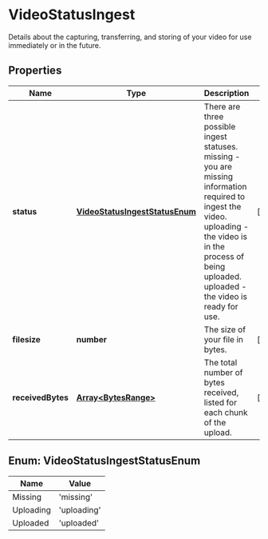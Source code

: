 
# VideoStatusIngest

Details about the capturing, transferring, and storing of your video for use immediately or in the future.
## Properties

Name | Type | Description | Notes
------------ | ------------- | ------------- | -------------
**status** | [**VideoStatusIngestStatusEnum**](#VideoStatusIngestStatusEnum) | There are three possible ingest statuses. missing - you are missing information required to ingest the video. uploading - the video is in the process of being uploaded. uploaded - the video is ready for use. |  [optional]
**filesize** | **number** | The size of your file in bytes. |  [optional]
**receivedBytes** | [**Array&lt;BytesRange&gt;**](BytesRange.md) | The total number of bytes received, listed for each chunk of the upload. |  [optional]



## Enum: VideoStatusIngestStatusEnum

Name | Value
---- | -----
Missing | &#39;missing&#39;
Uploading | &#39;uploading&#39;
Uploaded | &#39;uploaded&#39;



